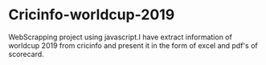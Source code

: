 # Cricinfo-worldcup-2019
WebScrapping project using javascript.I have extract information of worldcup 2019 from cricinfo and present it in the form of excel and pdf's of scorecard.

